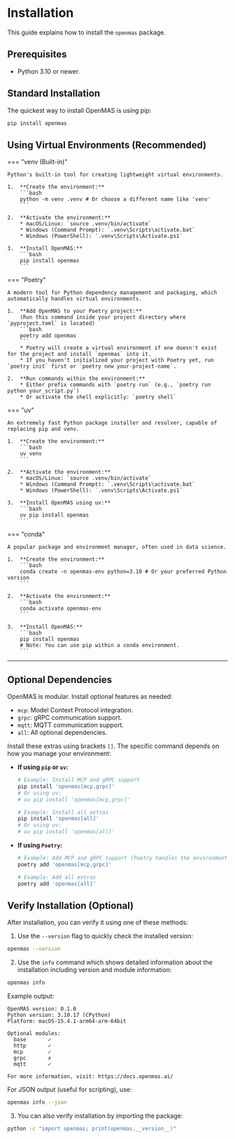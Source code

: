 # Installation

This guide explains how to install the `openmas` package.

## Prerequisites

* Python 3.10 or newer.

## Standard Installation

The quickest way to install OpenMAS is using pip:

```bash
pip install openmas
```

## Using Virtual Environments (Recommended)

=== "venv (Built-in)"

    Python's built-in tool for creating lightweight virtual environments.

    1.  **Create the environment:**
        ```bash
        python -m venv .venv # Or choose a different name like 'venv'
        ```

    2.  **Activate the environment:**
        * macOS/Linux: `source .venv/bin/activate`
        * Windows (Command Prompt): `.venv\Scripts\activate.bat`
        * Windows (PowerShell): `.venv\Scripts\Activate.ps1`

    3.  **Install OpenMAS:**
        ```bash
        pip install openmas
        ```

=== "Poetry"

    A modern tool for Python dependency management and packaging, which automatically handles virtual environments.

    1.  **Add OpenMAS to your Poetry project:**
        (Run this command inside your project directory where `pyproject.toml` is located)
        ```bash
        poetry add openmas
        ```
        * Poetry will create a virtual environment if one doesn't exist for the project and install `openmas` into it.
        * If you haven't initialized your project with Poetry yet, run `poetry init` first or `poetry new your-project-name`.

    2.  **Run commands within the environment:**
        * Either prefix commands with `poetry run` (e.g., `poetry run python your_script.py`)
        * Or activate the shell explicitly: `poetry shell`

=== "uv"

    An extremely fast Python package installer and resolver, capable of replacing pip and venv.

    1.  **Create the environment:**
        ```bash
        uv venv
        ```

    2.  **Activate the environment:**
        * macOS/Linux: `source .venv/bin/activate`
        * Windows (Command Prompt): `.venv\Scripts\activate.bat`
        * Windows (PowerShell): `.venv\Scripts\Activate.ps1`

    3.  **Install OpenMAS using uv:**
        ```bash
        uv pip install openmas
        ```

=== "conda"

    A popular package and environment manager, often used in data science.

    1.  **Create the environment:**
        ```bash
        conda create -n openmas-env python=3.10 # Or your preferred Python version
        ```

    2.  **Activate the environment:**
        ```bash
        conda activate openmas-env
        ```

    3.  **Install OpenMAS:**
        ```bash
        pip install openmas
        # Note: You can use pip within a conda environment.
        ```

---

## Optional Dependencies

OpenMAS is modular. Install optional features as needed:

* `mcp`: Model Context Protocol integration.
* `grpc`: gRPC communication support.
* `mqtt`: MQTT communication support.
* `all`: All optional dependencies.

Install these extras using brackets `[]`. The specific command depends on how you manage your environment:

* **If using `pip` or `uv`:**
    ```bash
    # Example: Install MCP and gRPC support
    pip install 'openmas[mcp,grpc]'
    # Or using uv:
    # uv pip install 'openmas[mcp,grpc]'

    # Example: Install all extras
    pip install 'openmas[all]'
    # Or using uv:
    # uv pip install 'openmas[all]'
    ```

* **If using `Poetry`:**
    ```bash
    # Example: Add MCP and gRPC support (Poetry handles the environment)
    poetry add 'openmas[mcp,grpc]'

    # Example: Add all extras
    poetry add 'openmas[all]'
    ```

## Verify Installation (Optional)

After installation, you can verify it using one of these methods:

1. Use the `--version` flag to quickly check the installed version:

```bash
openmas --version
```

2. Use the `info` command which shows detailed information about the installation including version and module information:

```bash
openmas info
```

Example output:
```
OpenMAS version: 0.1.0
Python version: 3.10.17 (CPython)
Platform: macOS-15.4.1-arm64-arm-64bit

Optional modules:
  base       ✓
  http       ✓
  mcp        ✓
  grpc       ✗
  mqtt       ✓

For more information, visit: https://docs.openmas.ai/
```

For JSON output (useful for scripting), use:
```bash
openmas info --json
```

3. You can also verify installation by importing the package:

```bash
python -c "import openmas; print(openmas.__version__)"
```
